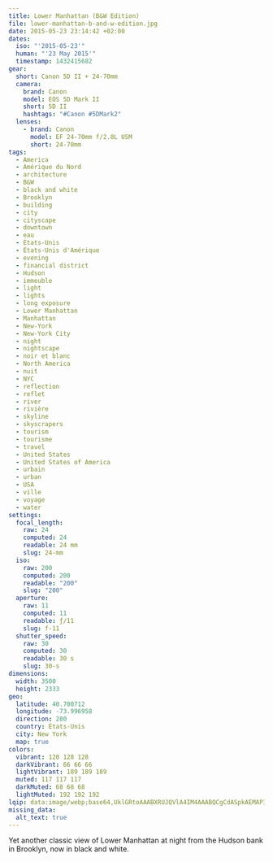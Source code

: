 ```yaml
---
title: Lower Manhattan (B&W Edition)
file: lower-manhattan-b-and-w-edition.jpg
date: 2015-05-23 23:14:42 +02:00
dates:
  iso: "'2015-05-23'"
  human: "'23 May 2015'"
  timestamp: 1432415682
gear:
  short: Canon 5D II + 24-70mm
  camera:
    brand: Canon
    model: EOS 5D Mark II
    short: 5D II
    hashtags: "#Canon #5DMark2"
  lenses:
    - brand: Canon
      model: EF 24-70mm f/2.8L USM
      short: 24-70mm
tags:
  - America
  - Amérique du Nord
  - architecture
  - B&W
  - black and white
  - Brooklyn
  - building
  - city
  - cityscape
  - downtown
  - eau
  - États-Unis
  - États-Unis d'Amérique
  - evening
  - financial district
  - Hudson
  - immeuble
  - light
  - lights
  - long exposure
  - Lower Manhattan
  - Manhattan
  - New-York
  - New-York City
  - night
  - nightscape
  - noir et blanc
  - North America
  - nuit
  - NYC
  - reflection
  - reflet
  - river
  - rivière
  - skyline
  - skyscrapers
  - tourism
  - tourisme
  - travel
  - United States
  - United States of America
  - urbain
  - urban
  - USA
  - ville
  - voyage
  - water
settings:
  focal_length:
    raw: 24
    computed: 24
    readable: 24 mm
    slug: 24-mm
  iso:
    raw: 200
    computed: 200
    readable: "200"
    slug: "200"
  aperture:
    raw: 11
    computed: 11
    readable: ƒ/11
    slug: f-11
  shutter_speed:
    raw: 30
    computed: 30
    readable: 30 s
    slug: 30-s
dimensions:
  width: 3500
  height: 2333
geo:
  latitude: 40.700712
  longitude: -73.996958
  direction: 280
  country: États-Unis
  city: New York
  map: true
colors:
  vibrant: 128 128 128
  darkVibrant: 66 66 66
  lightVibrant: 189 189 189
  muted: 117 117 117
  darkMuted: 68 68 68
  lightMuted: 192 192 192
lqip: data:image/webp;base64,UklGRtoAAABXRUJQVlA4IM4AAABQCgCdASpkAEMAP3Gqwlo0v6ekL5h6O/AuCWkADvu/+9O0tnMG23IqSeCYQMyiBQawTj4Ce00IQjfEaXuP/SkMbK7+coTUhyYsLMsO2JXLipkjLnZEo+8YIgEAAP7q4hYFklbxFXnGGsp8/jPs5mpwH0NIvdjVxB5oIkFi/0SMdc/YfZuNWsJj+2dkOCjitgaycRFDM56AiirCpASDdde7IHVahKiAuvIONonJLpG8ZLG+iqYkBYoKE2YdZloBWnetfw30GyR3ITbVMAAAAA==
missing_data:
  alt_text: true
---
```


Yet another classic view of Lower Manhattan at night from the Hudson bank in Brooklyn, now in black and white.
